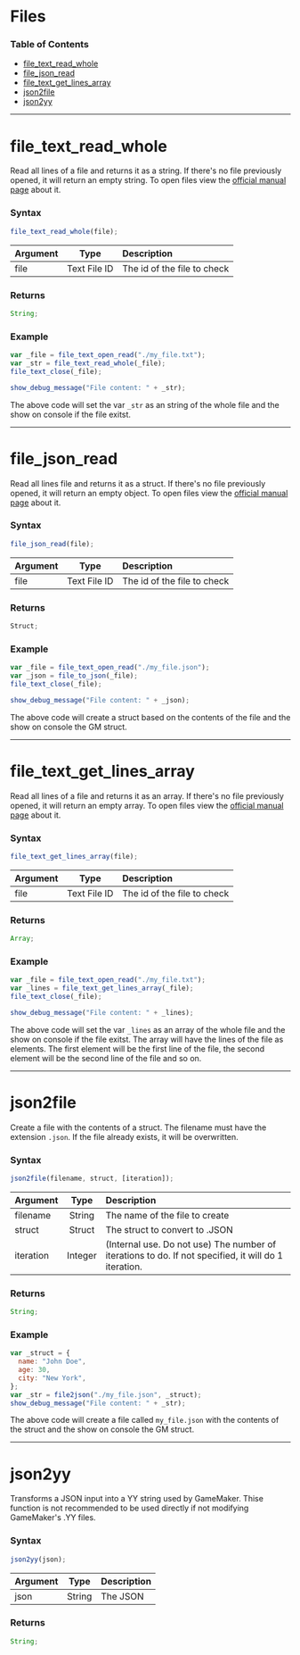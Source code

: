 # Files

### Table of Contents

- [file_text_read_whole](#file_text_read_whole)
- [file_json_read](#file_json_read)
- [file_text_get_lines_array](#file_text_get_lines_array)
- [json2file](#json2file)
- [json2yy](#json2yy)

---

# file_text_read_whole

Read all lines of a file and returns it as a string. If there's no file previously opened, it will return an empty string. To open files view the [official manual page](https://manual.yoyogames.com/GameMaker_Language/GML_Reference/File_Handling/Text_Files/file_text_open_read.htm) about it.

### Syntax

```js
file_text_read_whole(file);
```

| Argument |     Type     | Description                 |
| :------- | :----------: | :-------------------------- |
| file     | Text File ID | The id of the file to check |

### Returns

```js
String;
```

### Example

```js
var _file = file_text_open_read("./my_file.txt");
var _str = file_text_read_whole(_file);
file_text_close(_file);

show_debug_message("File content: " + _str);
```

The above code will set the var `_str` as an string of the whole file and the show on console if the file exitst.

---

# file_json_read

Read all lines file and returns it as a struct. If there's no file previously opened, it will return an empty object. To open files view the [official manual page](https://manual.yoyogames.com/GameMaker_Language/GML_Reference/File_Handling/Text_Files/file_text_open_read.htm) about it.

### Syntax

```js
file_json_read(file);
```

| Argument |     Type     | Description                 |
| :------- | :----------: | :-------------------------- |
| file     | Text File ID | The id of the file to check |

### Returns

```js
Struct;
```

### Example

```js
var _file = file_text_open_read("./my_file.json");
var _json = file_to_json(_file);
file_text_close(_file);

show_debug_message("File content: " + _json);
```

The above code will create a struct based on the contents of the file and the show on console the GM struct.

---

# file_text_get_lines_array

Read all lines of a file and returns it as an array. If there's no file previously opened, it will return an empty array. To open files view the [official manual page](https://manual.yoyogames.com/GameMaker_Language/GML_Reference/File_Handling/Text_Files/file_text_open_read.htm) about it.

### Syntax

```js
file_text_get_lines_array(file);
```

| Argument |     Type     | Description                 |
| :------- | :----------: | :-------------------------- |
| file     | Text File ID | The id of the file to check |

### Returns

```js
Array;
```

### Example

```js
var _file = file_text_open_read("./my_file.txt");
var _lines = file_text_get_lines_array(_file);
file_text_close(_file);

show_debug_message("File content: " + _lines);
```

The above code will set the var `_lines` as an array of the whole file and the show on console if the file exitst. The array will have the lines of the file as elements. The first element will be the first line of the file, the second element will be the second line of the file and so on.

---

# json2file

Create a file with the contents of a struct. The filename must have the extension `.json`. If the file already exists, it will be overwritten.

### Syntax

```js
json2file(filename, struct, [iteration]);
```

| Argument  |  Type   | Description                                                                                          |
| :-------- | :-----: | :--------------------------------------------------------------------------------------------------- |
| filename  | String  | The name of the file to create                                                                       |
| struct    | Struct  | The struct to convert to .JSON                                                                       |
| iteration | Integer | (Internal use. Do not use) The number of iterations to do. If not specified, it will do 1 iteration. |

### Returns

```js
String;
```

### Example

```js
var _struct = {
  name: "John Doe",
  age: 30,
  city: "New York",
};
var _str = file2json("./my_file.json", _struct);
show_debug_message("File content: " + _str);
```

The above code will create a file called `my_file.json` with the contents of the struct and the show on console the GM struct.

---

# json2yy

Transforms a JSON input into a YY string used by GameMaker. Thise function is not recommended to be used directly if not modifying GameMaker's .YY files.

### Syntax

```js
json2yy(json);
```

| Argument |  Type  | Description |
| :------- | :----: | :---------- |
| json     | String | The JSON    |

### Returns

```js
String;
```
